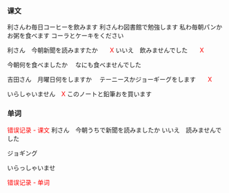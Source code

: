 ### 课文
利さんわ毎日コーヒーを飲みます
利さんわ図書館で勉強します
私わ毎朝パンかお粥を食べます
コーラとケーキをください

利さん　今朝新聞を読みますたか　　<span style="color: red;">X</span>
いいえ　飲みませんでした　　<span style="color: red;">X</span>

今朝何を食べましたか　
なにも食べませんでした

吉田さん　月曜日何をしますか　
テーニースかジョーギーグをします　　<span style="color: red;">X</span>

いらしゃいません　<span style="color: red;">X</span>
このノートと鉛筆おを買います　

### 单词


<span style="color: red;">错误记录 - 课文</span>
利さん　今朝うちで新聞を読みましたか
いいえ　読みませんでした

ジョギング

いらっしゃいませ

<span style="color: red;">错误记录 - 单词</span>

